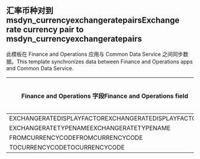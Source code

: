 ## <a name="exchange-rate-currency-pair-to-msdyn_currencyexchangeratepairs"></a><span data-ttu-id="570c0-101">汇率币种对到 msdyn_currencyexchangeratepairs</span><span class="sxs-lookup"><span data-stu-id="570c0-101">Exchange rate currency pair to msdyn_currencyexchangeratepairs</span></span>

<span data-ttu-id="570c0-102">此模板在 Finance and Operations 应用与 Common Data Service 之间同步数据。</span><span class="sxs-lookup"><span data-stu-id="570c0-102">This template synchronizes data between Finance and Operations apps and Common Data Service.</span></span>

<span data-ttu-id="570c0-103">Finance and Operations 字段</span><span class="sxs-lookup"><span data-stu-id="570c0-103">Finance and Operations field</span></span> | <span data-ttu-id="570c0-104">映射类型</span><span class="sxs-lookup"><span data-stu-id="570c0-104">Map type</span></span> | <span data-ttu-id="570c0-105">其他 Dynamics 365 字段</span><span class="sxs-lookup"><span data-stu-id="570c0-105">Other Dynamics 365 field</span></span> | <span data-ttu-id="570c0-106">默认值</span><span class="sxs-lookup"><span data-stu-id="570c0-106">Default value</span></span>
---|---|---|---
<span data-ttu-id="570c0-107">EXCHANGERATEDISPLAYFACTOR</span><span class="sxs-lookup"><span data-stu-id="570c0-107">EXCHANGERATEDISPLAYFACTOR</span></span> | >< | <span data-ttu-id="570c0-108">msdyn_displayfactor</span><span class="sxs-lookup"><span data-stu-id="570c0-108">msdyn_displayfactor</span></span> | 
<span data-ttu-id="570c0-109">EXCHANGERATETYPENAME</span><span class="sxs-lookup"><span data-stu-id="570c0-109">EXCHANGERATETYPENAME</span></span> | = | <span data-ttu-id="570c0-110">msdyn_currencyexchangeratetypeid.msdyn_name</span><span class="sxs-lookup"><span data-stu-id="570c0-110">msdyn_currencyexchangeratetypeid.msdyn_name</span></span> | 
<span data-ttu-id="570c0-111">FROMCURRENCYCODE</span><span class="sxs-lookup"><span data-stu-id="570c0-111">FROMCURRENCYCODE</span></span> | = | <span data-ttu-id="570c0-112">msdyn_fromtransactioncurrencyid.isocurrencycode</span><span class="sxs-lookup"><span data-stu-id="570c0-112">msdyn_fromtransactioncurrencyid.isocurrencycode</span></span> | 
<span data-ttu-id="570c0-113">TOCURRENCYCODE</span><span class="sxs-lookup"><span data-stu-id="570c0-113">TOCURRENCYCODE</span></span> | = | <span data-ttu-id="570c0-114">msdyn_totransactioncurrencyid.isocurrencycode</span><span class="sxs-lookup"><span data-stu-id="570c0-114">msdyn_totransactioncurrencyid.isocurrencycode</span></span> | 
